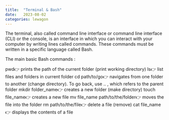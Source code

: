 ```yaml
---
title:  "Terminal & Bash"
date:   2023-08-02
categories: lewagon
---
```

The terminal, also called command line interface or command line interface (CLI) or the console, is an interface in which you can interact with your computer by writing lines called commands. These commands must be written in a specific language called Bash.

The main basic Bash commands :

  pwd👉 prints the path of the current folder (print working directory)
  ls👉 list files and folders in current folder
  cd path/to/go👉 navigates from one folder to another (change directory). To go back, use .. , which refers to the parent folder
  mkdir folder_name👉 creates a new folder (make directory)
  touch file_name👉 creates a new file
  mv file_name path/to/the/folder👉 moves the file into the folder
  rm path/to/the/file👉 delete a file (remove)
  cat file_name 👉 displays the contents of a file
